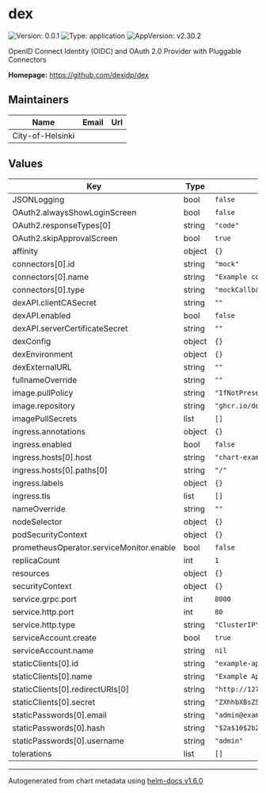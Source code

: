 # dex

![Version: 0.0.1](https://img.shields.io/badge/Version-0.0.1-informational?style=flat-square) ![Type: application](https://img.shields.io/badge/Type-application-informational?style=flat-square) ![AppVersion: v2.30.2](https://img.shields.io/badge/AppVersion-v2.30.2-informational?style=flat-square)

OpenID Connect Identity (OIDC) and OAuth 2.0 Provider with Pluggable Connectors

**Homepage:** <https://github.com/dexidp/dex>

## Maintainers

| Name | Email | Url |
| ---- | ------ | --- |
| City-of-Helsinki |  |  |

## Values

| Key | Type | Default | Description |
|-----|------|---------|-------------|
| JSONLogging | bool | `false` |  |
| OAuth2.alwaysShowLoginScreen | bool | `false` |  |
| OAuth2.responseTypes[0] | string | `"code"` |  |
| OAuth2.skipApprovalScreen | bool | `true` |  |
| affinity | object | `{}` |  |
| connectors[0].id | string | `"mock"` |  |
| connectors[0].name | string | `"Example connector"` |  |
| connectors[0].type | string | `"mockCallback"` |  |
| dexAPI.clientCASecret | string | `""` |  |
| dexAPI.enabled | bool | `false` |  |
| dexAPI.serverCertificateSecret | string | `""` |  |
| dexConfig | object | `{}` |  |
| dexEnvironment | object | `{}` |  |
| dexExternalURL | string | `""` |  |
| fullnameOverride | string | `""` |  |
| image.pullPolicy | string | `"IfNotPresent"` |  |
| image.repository | string | `"ghcr.io/dexidp/dex"` |  |
| imagePullSecrets | list | `[]` |  |
| ingress.annotations | object | `{}` |  |
| ingress.enabled | bool | `false` |  |
| ingress.hosts[0].host | string | `"chart-example.local"` |  |
| ingress.hosts[0].paths[0] | string | `"/"` |  |
| ingress.labels | object | `{}` |  |
| ingress.tls | list | `[]` |  |
| nameOverride | string | `""` |  |
| nodeSelector | object | `{}` |  |
| podSecurityContext | object | `{}` |  |
| prometheusOperator.serviceMonitor.enable | bool | `false` |  |
| replicaCount | int | `1` |  |
| resources | object | `{}` |  |
| securityContext | object | `{}` |  |
| service.grpc.port | int | `8000` |  |
| service.http.port | int | `80` |  |
| service.http.type | string | `"ClusterIP"` |  |
| serviceAccount.create | bool | `true` |  |
| serviceAccount.name | string | `nil` |  |
| staticClients[0].id | string | `"example-app"` |  |
| staticClients[0].name | string | `"Example App"` |  |
| staticClients[0].redirectURIs[0] | string | `"http://127.0.0.1:5555/callback"` |  |
| staticClients[0].secret | string | `"ZXhhbXBsZS1hcHAtc2VjcmV0"` |  |
| staticPasswords[0].email | string | `"admin@example.com"` |  |
| staticPasswords[0].hash | string | `"$2a$10$2b2cU8CPhOTaGrs1HRQuAueS7JTT5ZHsHSzYiFPm1leZck7Mc8T4W"` |  |
| staticPasswords[0].username | string | `"admin"` |  |
| tolerations | list | `[]` |  |

----------------------------------------------
Autogenerated from chart metadata using [helm-docs v1.6.0](https://github.com/norwoodj/helm-docs/releases/v1.6.0)
